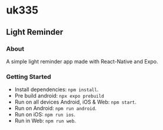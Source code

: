 # uk335
## Light Reminder
### About
A simple light reminder app made with React-Native and Expo.

### Getting Started
- Install dependencies: `npm install`.
- Pre build android: `npx expo prebuild`
- Run on all devices Android, iOS & Web: `npm start`.
- Run on Android: `npm run android`.
- Run on iOS: `npm run ios`.
- Run in Web: `npm run web`.